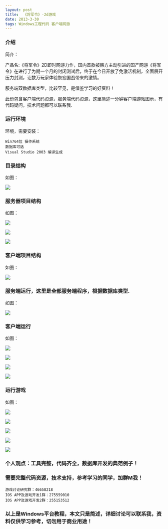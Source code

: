 ```yaml
---
layout: post
title:  《将军令》-2d游戏
date: 2013-3-30
tags: Windows工程代码 客户端网游
---
```



### 介绍

简介：

产品名:《将军令》2D即时网游力作，国内首款被韩方主动引进的国产网游《将军令》在进行了为期一个月的封闭测试后，终于在今日开放了免激活机制，全面展开压力封测，让数万玩家体验恢宏国战带来的激情。

服务端双数据库类型，比较罕见，是借鉴学习的好资料！

此份包含客户端代码资源，服务端代码资源，这里简述一分钟客户端游戏图示，有代码疑问，技术问题都可以联系我.

### 运行环境

环境，需要安装：

``` 
Win764位 操作系统
数据库可选
Visual Studio 2003 编译生成
``` 

### 目录结构

如图：

![](/images/posts/jjl/jjl-1.jpg)

### 服务器项目结构

如图：

![](/images/posts/jjl/jjl-2jpg)

![](/images/posts/jjl/jjl-3.jpg)

![](/images/posts/jjl/jjl-4.jpg)

### 客户端项目结构

如图：

![](/images/posts/jjl/jjl-5.jpg)


### 服务端运行，这里是全部服务端程序，根据数据库类型.

如图：

![](/images/posts/jjl/jjl-6.jpg)

### 客户端运行

如图：

![](/images/posts/jjl/jjl-7.jpg)

![](/images/posts/jjl/jjl-8.jpg)

![](/images/posts/jjl/jjl-9.jpg)

![](/images/posts/jjl/jjl-10.jpg)

### 运行游戏

如图：

![](/images/posts/jjl/jjl-11.jpg)

![](/images/posts/jjl/jjl-12.jpg)

![](/images/posts/jjl/jjl-13.jpg)

![](/images/posts/jjl/jjl-14.jpg)

![](/images/posts/jjl/jjl-15.jpg)



### 个人观点：工具完整，代码齐全，数据库开发的典范例子！

### 需要完整代码资源，技术支持，参考学习的同学，加群M我！

``` 
游戏讨论研究群：46658218
IOS APP及游戏开发1群：275559010
IOS APP及游戏开发2群：255153512
``` 

### 以上是Windows平台教程，本文只是简述，详细讨论可以联系我，资料仅供学习参考，切勿用于商业用途！